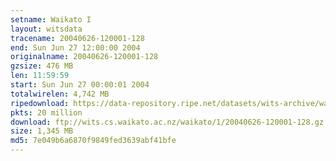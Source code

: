 ```yaml
---
setname: Waikato I
layout: witsdata
tracename: 20040626-120001-128
end: Sun Jun 27 12:00:00 2004
originalname: 20040626-120001-128
gzsize: 476 MB
len: 11:59:59
start: Sun Jun 27 00:00:01 2004
totalwirelen: 4,742 MB
ripedownload: https://data-repository.ripe.net/datasets/wits-archive/waikato/1/20040626-120001-128.gz
pkts: 20 million
download: ftp://wits.cs.waikato.ac.nz/waikato/1/20040626-120001-128.gz
size: 1,345 MB
md5: 7e049b6a6870f9849fed3639abf41bfe
---
```

